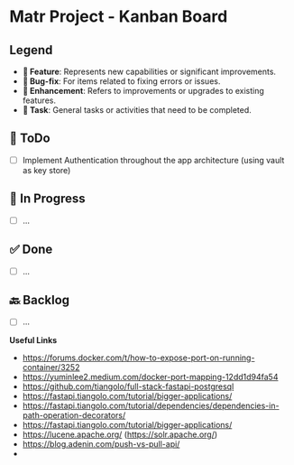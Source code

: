 # Matr Project - Kanban Board

## Legend
- **🌟 Feature**: Represents new capabilities or significant improvements.
- **🐞 Bug-fix**: For items related to fixing errors or issues.
- **🔧 Enhancement**: Refers to improvements or upgrades to existing features.
- **📌 Task**: General tasks or activities that need to be completed.

## 📝 ToDo
- [ ] Implement Authentication throughout the app architecture (using vault as key store)

## 🚧 In Progress
- [ ] ...

## ✅ Done
- [ ] ...

## 🔙 Backlog
- [ ] ...



**Useful Links**
- https://forums.docker.com/t/how-to-expose-port-on-running-container/3252
- https://yuminlee2.medium.com/docker-port-mapping-12dd1d94fa54
- https://github.com/tiangolo/full-stack-fastapi-postgresql
- https://fastapi.tiangolo.com/tutorial/bigger-applications/
- https://fastapi.tiangolo.com/tutorial/dependencies/dependencies-in-path-operation-decorators/
- https://fastapi.tiangolo.com/tutorial/bigger-applications/
- https://lucene.apache.org/ (https://solr.apache.org/)
- https://blog.adenin.com/push-vs-pull-api/
- 
